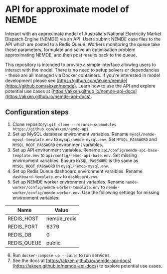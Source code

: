# API for approximate model of NEMDE
Interact with an approximate model of Australia's National Electricity Market Dispatch Engine (NEMDE) via an API. Users submit NEMDE case files to the API which are posted to a Redis Queue. Workers monitoring the queue take these parameters, formulate and solve an optimisation problem approximating NEMDE, and then post results back to the queue.

This repository is intended to provide a simple interface allowing users to interact with the model. There is no need to setup solvers or dependancies - these are all managed via Docker containers. If you're interested in model development please see [https://github.com/akxen/nemde](https://github.com/akxen/nemde). Learn how to use the API and explore potential use cases at [https://akxen.github.io/nemde-api-docs](https://akxen.github.io/nemde-api-docs).


## Configuration steps
1. Clone repository: `git clone --recurse-submodules https://github.com/akxen/nemde-api`
2. Set up MySQL database environment variables. Rename `mysql/nemde-mysql-template.env` to `mysql/nemde-mysql.env`. Set `MYSQL_PASSWORD` and `MYSQL_ROOT_PASSWORD` environment variables.
3. Set up API environment variables. Rename `api/config/nemde-api-base-template.env` to `api/config/nemde-api-base.env`. Set missing envirnoment variables. Ensure `MYSQL_PASSWORD` is the same as `MYSQL_ROOT_PASSWORD` in `mysql/nemde-mysql.env`.
4. Set up Redis Queue dashboard environment varaibles. Rename `dashboard-template.env` to `dashboard.env`.
5. Set up NEMDE worker environment variables. Rename `nemde-worker/config/nemde-worker-template.env` to `nemde-worker/config/nemde-worker.env`. Use the following settings for missing environment variables:

| Name | Value |
| ---- | ----- |
| REDIS_HOST | nemde_redis |
| REDIS_PORT | 6379 |
| REDIS_DB | 0 |
| REDIS_QUEUE | public | 
6. Run `docker-compose up --build` to run services.
7. See the docs at [https://akxen.github.io/nemde-api-docs](https://akxen.github.io/nemde-api-docs) to explore potential use cases.
